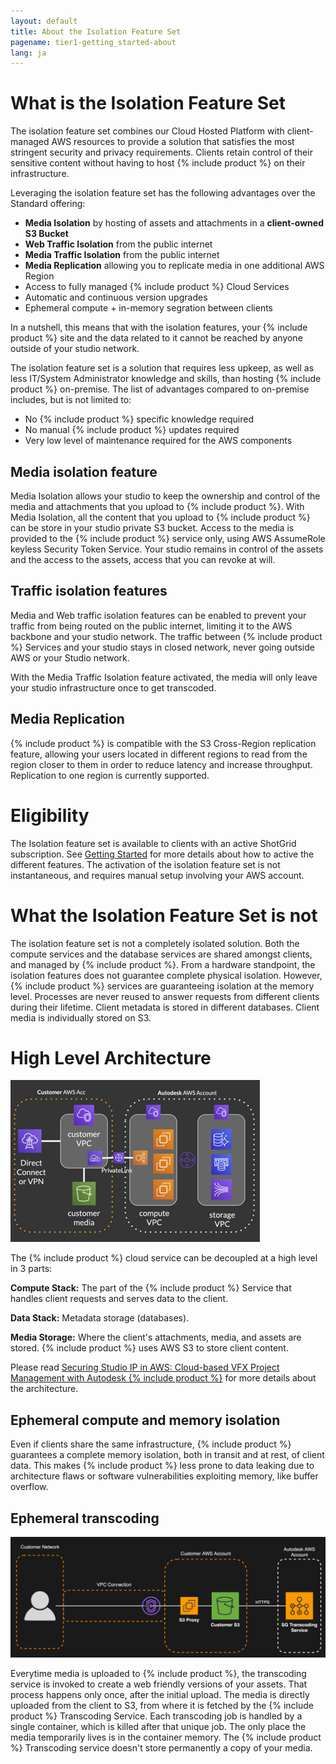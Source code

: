 ```yaml
---
layout: default
title: About the Isolation Feature Set
pagename: tier1-getting_started-about
lang: ja
---
```


# What is the Isolation Feature Set

The isolation feature set combines our Cloud Hosted Platform with client-managed AWS resources to provide a solution that satisfies the most stringent security and privacy requirements. Clients retain control of their sensitive content without having to host {% include product %} on their infrastructure.

Leveraging the isolation feature set has the following advantages over the Standard offering:

* **Media Isolation** by hosting of assets and attachments in a **client-owned S3 Bucket**
* **Web Traffic Isolation** from the public internet
* **Media Traffic Isolation** from the public internet
* **Media Replication** allowing you to replicate media in one additional AWS Region
* Access to fully managed {% include product %} Cloud Services
* Automatic and continuous version upgrades
* Ephemeral compute + in-memory segration between clients

In a nutshell, this means that with the isolation features, your {% include product %} site and the data related to it cannot be reached by anyone outside of your studio network.

The isolation feature set is a solution that requires less upkeep, as well as less IT/System Administrator knowledge and skills, than hosting {% include product %} on-premise. The list of advantages compared to on-premise includes, but is not limited to:

* No {% include product %} specific knowledge required
* No manual {% include product %} updates required
* Very low level of maintenance required for the AWS components

## Media isolation feature
Media Isolation allows your studio to keep the ownership and control of the media and attachments that you upload to {% include product %}. With Media Isolation, all the content that you upload to {% include product %} can be store in your studio private S3 bucket. Access to the media is provided to the {% include product %} service only, using AWS AssumeRole keyless Security Token Service. Your studio remains in control of the assets and the access to the assets, access that you can revoke at will.

## Traffic isolation features
Media and Web traffic isolation features can be enabled to prevent your traffic from being routed on the public internet, limiting it to the AWS backbone and your studio network. The traffic between {% include product %} Services and your studio stays in closed network, never going outside AWS or your Studio network.

With the Media Traffic Isolation feature activated, the media will only leave your studio infrastructure once to get transcoded.

## Media Replication
{% include product %} is compatible with the S3 Cross-Region replication feature, allowing your users located in different regions to read from the region closer to them in order to reduce latency and increase throughput. Replication to one region is currently supported.


# Eligibility

The Isolation feature set is available to clients with an active ShotGrid subscription. See [Getting Started](./getting_started.md) for more details about how to active the different features. The activation of the isolation feature set is not instantaneous, and requires manual setup involving your AWS account.


# What the Isolation Feature Set is not

The isolation feature set is not a completely isolated solution. Both the compute services and the database services are shared amongst clients, and managed by {% include product %}. From a hardware standpoint, the isolation features does not guarantee complete physical isolation. However, {% include product %} services are guaranteeing isolation at the memory level. Processes are never reused to answer requests from different clients during their lifetime. Client metadata is stored in different databases. Client media is individually stored on S3.


# High Level Architecture
![tier1-arch](../images/tier1-about-arch.png)

The {% include product %} cloud service  can be decoupled at a high level in 3 parts:

**Compute Stack:** The part of the {% include product %} Service that handles client requests and serves data to the client.

**Data Stack:** Metadata storage (databases).

**Media Storage:** Where the client's attachments, media, and assets are stored. {% include product %} uses AWS S3 to store client content.

Please read [Securing Studio IP in AWS: Cloud-based VFX Project Management with Autodesk {% include product %}](https://aws.amazon.com/blogs/media/securing-studio-ip-in-aws-cloud-based-vfx-project-management-with-autodesk-shotgun/) for more details about the architecture.

## Ephemeral compute and memory isolation
Even if clients share the same infrastructure, {% include product %} guarantees a complete memory isolation, both in transit and at rest, of client data. This makes {% include product %} less prone to data leaking due to architecture flaws or software vulnerabilities exploiting memory, like buffer overflow.

## Ephemeral transcoding
![tier1-transcoding](../images/tier1-about-transcoding.png)

Everytime media is uploaded to {% include product %}, the transcoding service is invoked to create a web friendly versions of your assets. That process happens only once, after the initial upload. The media is directly uploaded from the client to S3, from where it is fetched by the {% include product %} Transcoding Service. Each transcoding job is handled by a single container, which is killed after that unique job. The only place the media temporarily lives is in the container memory. The {% include product %} Transcoding service doesn't store permanently a copy of your media.
